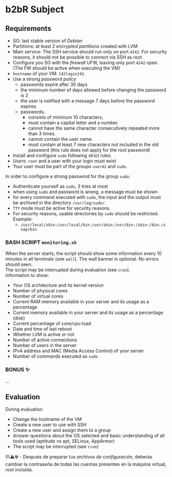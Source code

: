 # b2bR Subject

## **Requirements**  
  
- SO: last stable version of *Debian*  
- Partitions: at least 2 *encrypted partitions* created with LVM  
- Main service: The *SSH* service should run only on port `4242`. For security reasons, it should not be possible to connect via SSH as root.  
- Configure you SO with the *firewall* UFW, leaving only port `4242` open. (The FW should be active when executing the VM)  
- `hostname` of your VM: `{42login}42`.  
- Use a strong *password policy*  
	- passwords expire after 30 days  
	- the minimum number of days allowed before changing the password is 2  
	- the user is notified with a message 7 days before the password expires  
	- passwords..  
		- consists of minimum 10 characters,  
		- must contain a capital letter and a number.  
		- cannot have the same character consecutively repeated more than 3 times.  
		- cannot contain the user name.  
		- must contain at least 7 new characters not included in the old password (this rule does not apply for the root password)  
- Install and configure `sudo` following strict rules  
- *Users*: `root` and a user with your login must exist  
- Your user must be part of the *groups* `user42` and `sudo`.  

In order to configure a strong password for the group `sudo`:  
- Authenticate yourself as `sudo`, 3 tries at most  
- when using `sudo` and password is wrong, a message must be shown  
- for every command executed with `sudo`, the input and the output must be archived in the directory `/var/log/sudo/`.  
- `TTY` mode must be active for security reasons.  
- For security reasons, usable directories by `sudo` should be restricted. Example:  
	- `/usr/local/sbin:/usr/local/bin:/usr/sbin:/usr/bin:/sbin:/bin:/snap/bin`  
  
### BASH SCRIPT `monitoring.sh`  
When the server starts, the script should show some information every 10 minutes in all terminals (see `wall`). The wall banner is optional. No errors should seen.  
The script may be interrupted during evaluation (see `cron`).  
Information to show:  
- Your OS architecture and its kernel version  
- Number of physical cores  
- Number of virtual cores  
- Current RAM memory available in your server and its usage as a percentage  
- Current memory available in your server and its usage as a percentage (disk)  
- Current percentage of core/cpu load  
- Date and time of last reboot  
- Whether LVM is active or not  
- Number of active connections  
- Number of users in the server  
- IPv4 address and MAC (Media Access Control) of your server  
- Number of commands executed as `sudo`  

### BONUS ✨
...
  
  
## **Evaluation**  
  
During evaluation  
- Change the hostname of the VM  
- Create a new user to use with SSH  
- Create a new user and assign them to a group  
- Answer questions about the OS selected and basic understanding of all tools used (aptitude vs apt, SELinux, AppArmor)  
- The script may be interrupted (see `cron`)  
  
(!)⚠️☢️ - Después de preparar tus *archivos de configuración*, deberás cambiar la contraseña de todas las cuentas presentes en la máquina virtual, root incluida.  
  
